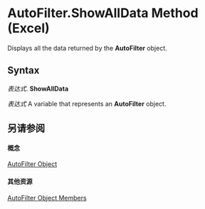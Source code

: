 
# AutoFilter.ShowAllData Method (Excel)

Displays all the data returned by the  **AutoFilter** object.


## Syntax

 _表达式_. **ShowAllData**

 _表达式_ A variable that represents an **AutoFilter** object.


## 另请参阅


#### 概念


[AutoFilter Object](1a6fcf3b-52be-b599-029b-a3c53d12f85e.md)
#### 其他资源


[AutoFilter Object Members](http://msdn.microsoft.com/library/7a659664-47a0-8b1b-524e-f808cda97d84%28Office.15%29.aspx)